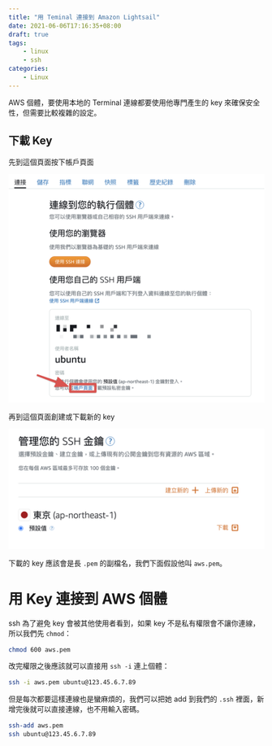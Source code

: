 ```yaml
---
title: "用 Teminal 連接到 Amazon Lightsail"
date: 2021-06-06T17:16:35+08:00
draft: true
tags:
    - linux
    - ssh
categories:
    - Linux
---
```


AWS 個體，要使用本地的 Terminal 連線都要使用他專門產生的 key 來確保安全性，但需要比較複雜的設定。

<!--more-->

## 下載 Key

先到這個頁面按下帳戶頁面

![](https://raw.githubusercontent.com/TonyPepeBear/ImageBed/main/20210606172007.png)

再到這個頁面創建或下載新的 key

![](https://raw.githubusercontent.com/TonyPepeBear/ImageBed/main/20210606172046.png)

下載的 key 應該會是長 `.pem` 的副檔名，我們下面假設他叫 `aws.pem`。

# 用 Key 連接到 AWS 個體

ssh 為了避免 key 會被其他使用者看到，如果 key 不是私有權限會不讓你連線，所以我們先 `chmod`：

```bash
chmod 600 aws.pem
```

改完權限之後應該就可以直接用 `ssh -i` 連上個體：

```bash
ssh -i aws.pem ubuntu@123.45.6.7.89
```

但是每次都要這樣連線也是蠻麻煩的，我們可以把她 add 到我們的 `.ssh` 裡面，新增完後就可以直接連線，也不用輸入密碼。

```bash
ssh-add aws.pem
ssh ubuntu@123.45.6.7.89 
```
